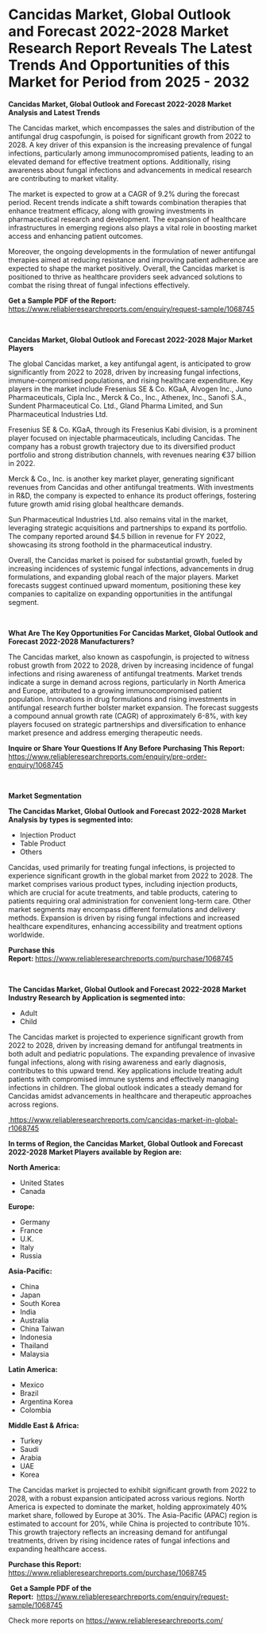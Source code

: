 <p><h1>Cancidas Market, Global Outlook and Forecast 2022-2028 Market Research Report Reveals The Latest Trends And Opportunities of this Market for Period from 2025 - 2032</h1></p><p><strong>Cancidas Market, Global Outlook and Forecast 2022-2028 Market Analysis and Latest Trends</strong></p>
<p><p>The Cancidas market, which encompasses the sales and distribution of the antifungal drug caspofungin, is poised for significant growth from 2022 to 2028. A key driver of this expansion is the increasing prevalence of fungal infections, particularly among immunocompromised patients, leading to an elevated demand for effective treatment options. Additionally, rising awareness about fungal infections and advancements in medical research are contributing to market vitality.</p><p>The market is expected to grow at a CAGR of 9.2% during the forecast period. Recent trends indicate a shift towards combination therapies that enhance treatment efficacy, along with growing investments in pharmaceutical research and development. The expansion of healthcare infrastructures in emerging regions also plays a vital role in boosting market access and enhancing patient outcomes. </p><p>Moreover, the ongoing developments in the formulation of newer antifungal therapies aimed at reducing resistance and improving patient adherence are expected to shape the market positively. Overall, the Cancidas market is positioned to thrive as healthcare providers seek advanced solutions to combat the rising threat of fungal infections effectively.</p></p>
<p><strong>Get a Sample PDF of the Report:&nbsp;</strong> <a href="https://www.reliableresearchreports.com/enquiry/request-sample/1068745?utm_campaign=3522&utm_medium=2&utm_source=Github&utm_content=ia&utm_term=21032025&utm_id=cancidas-market-global-outlook-and-forecast-2022-2028">https://www.reliableresearchreports.com/enquiry/request-sample/1068745</a></p>
<p>&nbsp;</p>
<p><strong>Cancidas Market, Global Outlook and Forecast 2022-2028 Major Market Players</strong></p>
<p><p>The global Cancidas market, a key antifungal agent, is anticipated to grow significantly from 2022 to 2028, driven by increasing fungal infections, immune-compromised populations, and rising healthcare expenditure. Key players in the market include Fresenius SE & Co. KGaA, Alvogen Inc., Juno Pharmaceuticals, Cipla Inc., Merck & Co., Inc., Athenex, Inc., Sanofi S.A., Sundent Pharmaceutical Co. Ltd., Gland Pharma Limited, and Sun Pharmaceutical Industries Ltd.</p><p>Fresenius SE & Co. KGaA, through its Fresenius Kabi division, is a prominent player focused on injectable pharmaceuticals, including Cancidas. The company has a robust growth trajectory due to its diversified product portfolio and strong distribution channels, with revenues nearing €37 billion in 2022. </p><p>Merck & Co., Inc. is another key market player, generating significant revenues from Cancidas and other antifungal treatments. With investments in R&D, the company is expected to enhance its product offerings, fostering future growth amid rising global healthcare demands. </p><p>Sun Pharmaceutical Industries Ltd. also remains vital in the market, leveraging strategic acquisitions and partnerships to expand its portfolio. The company reported around $4.5 billion in revenue for FY 2022, showcasing its strong foothold in the pharmaceutical industry.</p><p>Overall, the Cancidas market is poised for substantial growth, fueled by increasing incidences of systemic fungal infections, advancements in drug formulations, and expanding global reach of the major players. Market forecasts suggest continued upward momentum, positioning these key companies to capitalize on expanding opportunities in the antifungal segment.</p></p>
<p>&nbsp;</p>
<p><strong>What Are The Key Opportunities For Cancidas Market, Global Outlook and Forecast 2022-2028 Manufacturers?</strong></p>
<p><p>The Cancidas market, also known as caspofungin, is projected to witness robust growth from 2022 to 2028, driven by increasing incidence of fungal infections and rising awareness of antifungal treatments. Market trends indicate a surge in demand across regions, particularly in North America and Europe, attributed to a growing immunocompromised patient population. Innovations in drug formulations and rising investments in antifungal research further bolster market expansion. The forecast suggests a compound annual growth rate (CAGR) of approximately 6-8%, with key players focused on strategic partnerships and diversification to enhance market presence and address emerging therapeutic needs.</p></p>
<p><strong>Inquire or Share Your Questions If Any Before Purchasing This Report:</strong> <a href="https://www.reliableresearchreports.com/enquiry/pre-order-enquiry/1068745?utm_campaign=3522&utm_medium=2&utm_source=Github&utm_content=ia&utm_term=21032025&utm_id=cancidas-market-global-outlook-and-forecast-2022-2028">https://www.reliableresearchreports.com/enquiry/pre-order-enquiry/1068745</a></p>
<p>&nbsp;</p>
<p><strong>Market Segmentation</strong></p>
<p><strong>The Cancidas Market, Global Outlook and Forecast 2022-2028 Market Analysis by types is segmented into:</strong></p>
<p><ul><li>Injection Product</li><li>Table Product</li><li>Others</li></ul></p>
<p><p>Cancidas, used primarily for treating fungal infections, is projected to experience significant growth in the global market from 2022 to 2028. The market comprises various product types, including injection products, which are crucial for acute treatments, and table products, catering to patients requiring oral administration for convenient long-term care. Other market segments may encompass different formulations and delivery methods. Expansion is driven by rising fungal infections and increased healthcare expenditures, enhancing accessibility and treatment options worldwide.</p></p>
<p><strong>Purchase this Report:&nbsp;</strong><a href="https://www.reliableresearchreports.com/purchase/1068745?utm_campaign=3522&utm_medium=2&utm_source=Github&utm_content=ia&utm_term=21032025&utm_id=cancidas-market-global-outlook-and-forecast-2022-2028">https://www.reliableresearchreports.com/purchase/1068745</a></p>
<p>&nbsp;</p>
<p><strong>The Cancidas Market, Global Outlook and Forecast 2022-2028 Market Industry Research by Application is segmented into:</strong></p>
<p><ul><li>Adult</li><li>Child</li></ul></p>
<p><p>The Cancidas market is projected to experience significant growth from 2022 to 2028, driven by increasing demand for antifungal treatments in both adult and pediatric populations. The expanding prevalence of invasive fungal infections, along with rising awareness and early diagnosis, contributes to this upward trend. Key applications include treating adult patients with compromised immune systems and effectively managing infections in children. The global outlook indicates a steady demand for Cancidas amidst advancements in healthcare and therapeutic approaches across regions.</p></p>
<p><a href="https://www.reliableresearchreports.com/cancidas-market-in-global-r1068745?utm_campaign=3522&utm_medium=2&utm_source=Github&utm_content=ia&utm_term=21032025&utm_id=cancidas-market-global-outlook-and-forecast-2022-2028">&nbsp;https://www.reliableresearchreports.com/cancidas-market-in-global-r1068745</a></p>
<p><strong>In terms of Region, the Cancidas Market, Global Outlook and Forecast 2022-2028 Market Players available by Region are:</strong></p>
<p>
    <p> <strong> North America: </strong>
        <ul>
            <li>United States</li>
            <li>Canada</li>
        </ul>
        </p> 
    <p> <strong> Europe: </strong>
        <ul>
            <li>Germany</li>
            <li>France</li>
            <li>U.K.</li>
            <li>Italy</li>
            <li>Russia</li>
        </ul>
        </p> 
    <p> <strong> Asia-Pacific: </strong>
        <ul>
            <li>China</li>
            <li>Japan</li>
            <li>South Korea</li>
            <li>India</li>
            <li>Australia</li>
            <li>China Taiwan</li>
            <li>Indonesia</li>
            <li>Thailand</li>
            <li>Malaysia</li>
        </ul>
        </p> 
    <p> <strong> Latin America: </strong>
        <ul>
            <li>Mexico</li>
            <li>Brazil</li>
            <li>Argentina Korea</li>
            <li>Colombia</li>
        </ul>
        </p> 
    <p> <strong> Middle East & Africa: </strong>
        <ul>
            <li>Turkey</li>
            <li>Saudi</li>
            <li>Arabia</li>
            <li>UAE</li>
            <li>Korea</li>
        </ul>
    </p>
    </p>
<p><p>The Cancidas market is projected to exhibit significant growth from 2022 to 2028, with a robust expansion anticipated across various regions. North America is expected to dominate the market, holding approximately 40% market share, followed by Europe at 30%. The Asia-Pacific (APAC) region is estimated to account for 20%, while China is projected to contribute 10%. This growth trajectory reflects an increasing demand for antifungal treatments, driven by rising incidence rates of fungal infections and expanding healthcare access.</p></p>
<p><strong>Purchase this Report: </strong><a href="https://www.reliableresearchreports.com/purchase/1068745?utm_campaign=3522&utm_medium=2&utm_source=Github&utm_content=ia&utm_term=21032025&utm_id=cancidas-market-global-outlook-and-forecast-2022-2028">https://www.reliableresearchreports.com/purchase/1068745</a></p>
<p>&nbsp;<strong>Get a Sample PDF of the Report:&nbsp;&nbsp;</strong><a href="https://www.reliableresearchreports.com/enquiry/request-sample/1068745?utm_campaign=3522&utm_medium=2&utm_source=Github&utm_content=ia&utm_term=21032025&utm_id=cancidas-market-global-outlook-and-forecast-2022-2028">https://www.reliableresearchreports.com/enquiry/request-sample/1068745</a></p>
<p><strong></strong></p>
<p>Check more reports on <a href="https://www.reliableresearchreports.com/?utm_campaign=3522&utm_medium=2&utm_source=Github&utm_content=ia&utm_term=21032025&utm_id=cancidas-market-global-outlook-and-forecast-2022-2028">https://www.reliableresearchreports.com/</a></p>